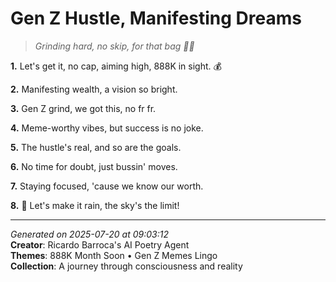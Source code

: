 # Gen Z Hustle, Manifesting Dreams

> *Grinding hard, no skip, for that bag 💸🔥*

**1.** Let's get it, no cap, aiming high, 888K in sight. 💰


**2.** Manifesting wealth, a vision so bright.


**3.** Gen Z grind, we got this, no fr fr.


**4.** Meme-worthy vibes, but success is no joke.


**5.** The hustle's real, and so are the goals.


**6.** No time for doubt, just bussin' moves.


**7.** Staying focused, 'cause we know our worth.


**8.** 🎯 Let's make it rain, the sky's the limit!



---

*Generated on 2025-07-20 at 09:03:12*  
**Creator**: Ricardo Barroca's AI Poetry Agent  
**Themes**: 888K Month Soon • Gen Z Memes Lingo  
**Collection**: A journey through consciousness and reality